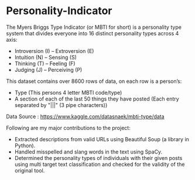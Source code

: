 # Personality-Indicator
The Myers Briggs Type Indicator (or MBTI for short) is a personality type system that divides everyone into 16 distinct personality types across 4 axis:

 * Introversion (I) – Extroversion (E)
 * Intuition (N) – Sensing (S)
 * Thinking (T) – Feeling (F)
 * Judging (J) – Perceiving (P)

This dataset contains over 8600 rows of data, on each row is a person’s:

 * Type (This persons 4 letter MBTI code/type)
 * A section of each of the last 50 things they have posted (Each entry separated by "|||" (3 pipe characters))
 
 Data Source : https://www.kaggle.com/datasnaek/mbti-type/data
 
 Following are my major contributions to the project:

 * Extracted descriptions from valid URLs using Beautiful Soup (a library in Python).
 * Handled misspelled and slang words in the text using SpaCy.
 * Determined the personality types of individuals with their given posts using multi target text classification and checked for the          validity of the original tool.

